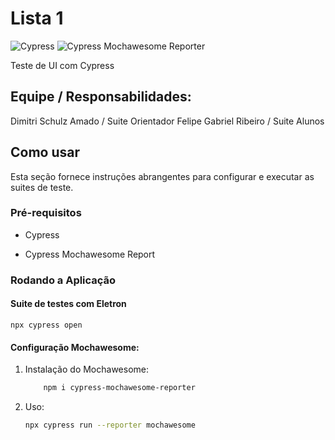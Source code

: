 # Lista 1

![Cypress](https://img.shields.io/badge/Cypress%20-14.3.2-blue)
![Cypress Mochawesome Reporter](https://img.shields.io/badge/Cypress_Mochawesome_Reporter%20-3.8.2-green)

Teste de UI com Cypress

## Equipe / Responsabilidades:

Dimitri Schulz Amado / Suite Orientador
Felipe Gabriel Ribeiro / Suite Alunos

## Como usar

Esta seção fornece instruções abrangentes para configurar e executar as suites de teste.

### Pré-requisitos

- Cypress

- Cypress Mochawesome Report

### Rodando a Aplicação

#### Suite de testes com Eletron

`npx cypress open`

#### Configuração Mochawesome:

1. Instalação do Mochawesome:

   ```bash
       npm i cypress-mochawesome-reporter
   ```

2. Uso:

   ```bash
   npx cypress run --reporter mochawesome
   ```
